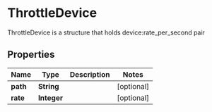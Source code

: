

# ThrottleDevice

ThrottleDevice is a structure that holds device:rate_per_second pair

## Properties

| Name | Type | Description | Notes |
|------------ | ------------- | ------------- | -------------|
|**path** | **String** |  |  [optional] |
|**rate** | **Integer** |  |  [optional] |



